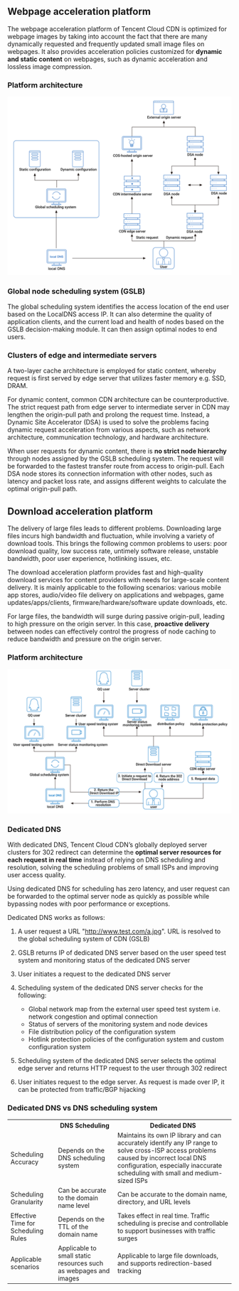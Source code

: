 ## Webpage acceleration platform

The webpage acceleration platform of Tencent Cloud CDN is optimized for webpage images by taking into account the fact that there are many dynamically requested and frequently updated small image files on webpages. It also provides acceleration policies customized for **dynamic and static content** on webpages, such as dynamic acceleration and lossless image compression.

### Platform architecture

<img src="./assets/tencent-WAP.png">

### Global node scheduling system (GSLB)

The global scheduling system identifies the access location of the end user based on the LocalDNS access IP. It can also determine the quality of application clients, and the current load and health of nodes based on the GSLB decision-making module. It can then assign optimal nodes to end users.

### Clusters of edge and intermediate servers

A two-layer cache architecture is employed for static content, whereby request is first served by edge server that utilizes faster memory e.g. SSD, DRAM.

For dynamic content, common CDN architecture can be counterproductive. The strict request path from edge server to intermediate server in CDN may lengthen the origin-pull path and prolong the request time. Instead, a Dynamic Site Accelerator (DSA) is used to solve the problems facing dynamic request acceleration from various aspects, such as network architecture, communication technology, and hardware architecture.

When user requests for dynamic content, there is **no strict node hierarchy** through nodes assigned by the GSLB scheduling system. The request will be forwarded to the fastest transfer route from access to origin-pull. Each DSA node stores its connection information with other nodes, such as latency and packet loss rate, and assigns different weights to calculate the optimal origin-pull path.

## Download acceleration platform

The delivery of large files leads to different problems. Downloading large files incurs high bandwidth and fluctuation, while involving a variety of download tools. This brings the following common problems to users: poor download quality, low success rate, untimely software release, unstable bandwidth, poor user experience, hotlinking issues, etc.

The download acceleration platform provides fast and high-quality download services for content providers with needs for large-scale content delivery. It is mainly applicable to the following scenarios: various mobile app stores, audio/video file delivery on applications and webpages, game updates/apps/clients, firmware/hardware/software update downloads, etc.

For large files, the bandwidth will surge during passive origin-pull, leading to high pressure on the origin server. In this case, **proactive delivery** between nodes can effectively control the progress of node caching to reduce bandwidth and pressure on the origin server.

### Platform architecture

<img src="./assets/tencent-DAP.png">

### Dedicated DNS

With dedicated DNS, Tencent Cloud CDN’s globally deployed server clusters for 302 redirect can determine the **optimal server resources for each request in real time** instead of relying on DNS scheduling and resolution, solving the scheduling problems of small ISPs and improving user access quality.

Using dedicated DNS for scheduling has zero latency, and user request can be forwarded to the optimal server node as quickly as possible while bypassing nodes with poor performance or exceptions.

Dedicated DNS works as follows:

1. A user request a URL "http://www.test.com/a.jpg". URL is resolved to the global scheduling system of CDN (GSLB)
2. GSLB returns IP of dedicated DNS server based on the user speed test system and monitoring status of the dedicated DNS server
3. User initiates a request to the dedicated DNS server
4. Scheduling system of the dedicated DNS server checks for the following:

   - Global network map from the external user speed test system i.e. network congestion and optimal connection
   - Status of servers of the monitoring system and node devices
   - File distribution policy of the configuration system
   - Hotlink protection policies of the configuration system and custom configuration system

5. Scheduling system of the dedicated DNS server selects the optimal edge server and returns HTTP request to the user through 302 redirect
6. User initiates request to the edge server. As request is made over IP, it can be protected from traffic/BGP hijacking

### Dedicated DNS vs DNS scheduling system

<table>
<tr>
<th></th>
<th>DNS Scheduling</th>
<th>Dedicated DNS</th>
</tr>
<tr>
<td>Scheduling Accuracy</td>
<td>Depends on the DNS scheduling system</td>
<td>Maintains its own IP library and can accurately identify any IP range to solve cross-ISP access problems caused by incorrect local DNS configuration, especially inaccurate scheduling with small and medium-sized ISPs</td>
</tr>
<tr>
<td>Scheduling Granularity</td>
<td>Can be accurate to the domain name level</td>
<td>Can be accurate to the domain name, directory, and URL levels</td>
</tr>
<tr>
<td>Effective Time for Scheduling Rules</td>
<td>Depends on the TTL of the domain name</td>
<td>Takes effect in real time. Traffic scheduling is precise and controllable to support businesses with traffic surges</td>
</tr>
<tr>
<td>Applicable scenarios</td>
<td>Applicable to small static resources such as webpages and images</td>
<td>Applicable to large file downloads, and supports redirection-based tracking</td>
</tr>
</table>
